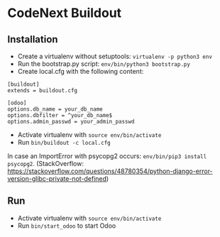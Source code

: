 # CodeNext Buildout
## Installation
* Create a virtualenv without setuptools:
`virtualenv -p python3 env`
* Run the bootstrap.py script: `env/bin/python3 bootstrap.py`
* Create local.cfg with the following content:
```
[buildout]
extends = buildout.cfg

[odoo]
options.db_name = your_db_name
options.dbfilter = ^your_db_name$
options.admin_passwd = your_admin_passwd
```
* Activate virtualenv with `source env/bin/activate`
* Run `bin/buildout -c local.cfg`

In case an ImportError with psycopg2 occurs: `env/bin/pip3 install psycopg2`. (StackOverflow: https://stackoverflow.com/questions/48780354/python-django-error-version-glibc-private-not-defined)

## Run
* Activate virtualenv with `source env/bin/activate`
* Run `bin/start_odoo` to start Odoo 